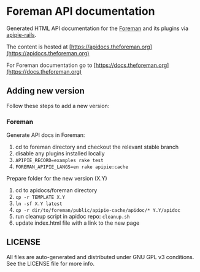 # Foreman API documentation

Generated HTML API documentation for the [Foreman](https://www.theforeman.org)
and its plugins via [apipie-rails](https://github.com/Apipie/apipie-rails).

The content is hosted at [https://apidocs.theforeman.org](https://apidocs.theforeman.org)

For Foreman documentation go to [https://docs.theforeman.org](https://docs.theforeman.org)

## Adding new version

Follow these steps to add a new version:

### Foreman

Generate API docs in Foreman:

1. cd to foreman directory and checkout the relevant stable branch
1. disable any plugins installed locally
1. `APIPIE_RECORD=examples rake test`
1. `FOREMAN_APIPIE_LANGS=en rake apipie:cache`

Prepare folder for the new version (X.Y)

1. cd to apidocs/foreman directory
1. `cp -r TEMPLATE X.Y`
1. `ln -sf X.Y latest`
1. `cp -r dir/to/foreman/public/apipie-cache/apidoc/* Y.Y/apidoc`
1. run cleanup script in apidoc repo: `cleanup.sh`
1. update index.html file with a link to the new page

## LICENSE

All files are auto-generated and distributed under GNU GPL v3 conditions. See
the LICENSE file for more info.
